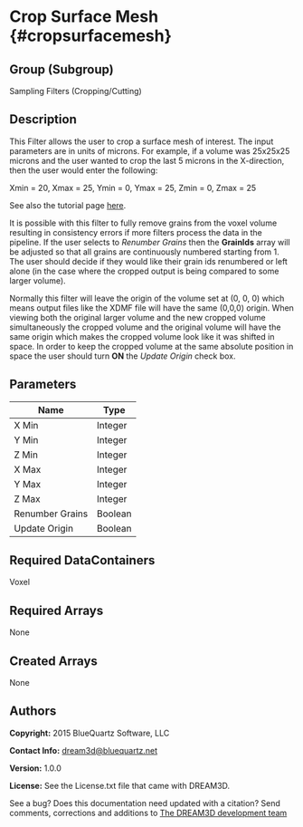 Crop Surface Mesh {#cropsurfacemesh}
======

## Group (Subgroup) ##
Sampling Filters (Cropping/Cutting)

## Description ##
This Filter allows the user to crop a surface mesh  of interest.  The input parameters are in units of microns.  For example, if a volume was 25x25x25 microns and the user wanted to crop the last 5 microns in the X-direction, then the user would enter the following:

Xmin = 20,
Xmax = 25,
Ymin = 0,
Ymax = 25,
Zmin = 0,
Zmax = 25

See also the tutorial page [here](tutorialcroppingdata.html).

It is possible with this filter to fully remove grains from the voxel volume resulting in consistency errors if more filters process the data in the pipeline. If the user selects to _Renumber Grains_ then the **GrainIds** array will be adjusted so that all grains are continuously numbered starting from 1. The user should decide if they would like their grain ids renumbered or left alone (in the case where the cropped output is being compared to some larger volume).

Normally this filter will leave the origin of the volume set at (0, 0, 0) which means output files like the XDMF file will have the same (0,0,0) origin. When viewing both the original larger volume and the new cropped volume simultaneously the cropped volume and the original volume will have the same origin which makes the cropped volume look like it was shifted in space. In order to keep the cropped volume at the same absolute position in space the user should turn **ON** the _Update Origin_ check box.

## Parameters ##

| Name | Type |
|------|------|
| X Min | Integer |
| Y Min | Integer |
| Z Min | Integer |
| X Max | Integer |
| Y Max | Integer |
| Z Max | Integer |
| Renumber Grains | Boolean |
| Update Origin | Boolean |

## Required DataContainers ##
Voxel

## Required Arrays ##
None

## Created Arrays ##
None

## Authors ##

**Copyright:** 2015 BlueQuartz Software, LLC

**Contact Info:** dream3d@bluequartz.net

**Version:** 1.0.0

**License:**  See the License.txt file that came with DREAM3D.




See a bug? Does this documentation need updated with a citation? Send comments, corrections and additions to [The DREAM3D development team](mailto:dream3d@bluequartz.net?subject=Documentation%20Correction)

